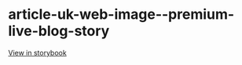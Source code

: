 # article-uk-web-image--premium-live-blog-story

[View in storybook](https://raw.githack.com/Independent-Digital-News-and-Media-Ltd/indy-pwamp-sb/PR-1634-sb/index.html?path=/story/article-uk-web-image--premium-live-blog-story)